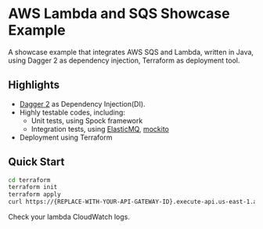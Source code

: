 # AWS Lambda and SQS Showcase Example
A showcase example that integrates AWS SQS and Lambda, written in Java, using Dagger 2 as dependency injection, Terraform as deployment tool.

## Highlights

* [Dagger 2](https://google.github.io/dagger/) as Dependency Injection(DI).
* Highly testable codes, including:
    * Unit tests, using Spock framework
    * Integration tests, using [ElasticMQ](https://github.com/adamw/elasticmq), [mockito](https://github.com/mockito/mockito)
* Deployment using Terraform

## Quick Start

```bash
cd terraform
terraform init
terraform apply
curl https://{REPLACE-WITH-YOUR-API-GATEWAY-ID}.execute-api.us-east-1.amazonaws.com/Live/test?eventId=1
```

Check your lambda CloudWatch logs.